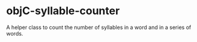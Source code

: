 objC-syllable-counter
=====================

A helper class to count the number of syllables in a word and in a series of words.